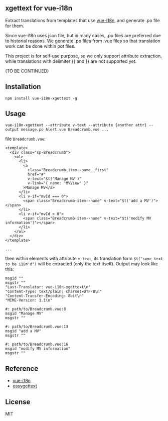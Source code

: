xgettext for vue-i18n
---

Extract translations from templates that use [vue-i18n](https://github.com/kazupon/vue-i18n), and generate .po file for them.

Since vue-i18n uses json file, but in many cases, .po files are preferred due to historial reasons. We generate .po files from .vue files so that translation work can be done within pot files.

This project is for self-use purpose, so we only support attribute extraction, while translations with delimiter {{ and }} are not supported yet.

(TO BE CONTINUED)

## Installation

```
npm install vue-i18n-xgettext -g
```

## Usage

```
vue-i18n-xgettext --attribute v-text --attribute {another attr} --output message.po Alert.vue Breadcrumb.vue ...
```

file `Breadcrumb.vue`:

```
<template>
  <div class="sp-Breadcrumb">
    <ol>
      <li>
        <a
          class="Breadcrumb-item--name__first"
          href="#"
          v-text="$t('Manage MV')"
          v-link="{ name: 'MVView' }"
        >Manage MV</a>
      </li>
      <li v-if="mvId === 0">
        <span class="Breadcrumb-item--name" v-text="$t('add a MV')"></span>
      </li>
      <li v-if="mvId > 0">
        <span class="Breadcrumb-item--name" v-text="$t('modify MV information')"></span>
      </li>
    </ol>
  </div>
</template>

...
```

then within elements with attribute `v-text`, its translation form `$t("some text to be i18n'd")` will be extracted (only the text itself). Output may look like this:

```
msgid ""
msgstr ""
"Last-Translator: vue-i18n-xgettext\n"
"Content-Type: text/plain; charset=UTF-8\n"
"Content-Transfer-Encoding: 8bit\n"
"MIME-Version: 1.1\n"

#: path/to/Breadcrumb.vue:8
msgid "Manage MV"
msgstr ""

#: path/to/Breadcrumb.vue:13
msgid "add a MV"
msgstr ""

#: path/to/Breadcrumb.vue:16
msgid "modify MV information"
msgstr ""
```

## Reference

- [vue-i18n](https://github.com/kazupon/vue-i18n)
- [easygettext](https://github.com/Polyconseil/easygettext)

## License
MIT
